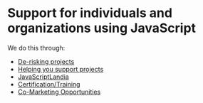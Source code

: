 # Support for individuals and organizations using JavaScript

We do this through:

* [De-risking projects](./de-risking-projects.md)
* [Helping you support projects](./supporting-projects.md)
* [JavaScriptLandia]()
* [Certification/Training]()
* [Co-Marketing Opportunities]()
